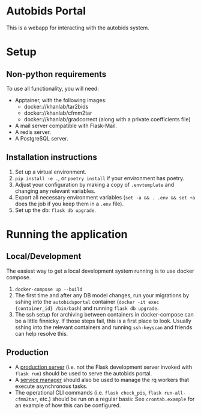 # Autobids Portal

This is a webapp for interacting with the autobids system.

# Setup

## Non-python requirements

To use all functionality, you will need:

- Apptainer, with the following images:
  - docker://khanlab/tar2bids
  - docker://khanlab/cfmm2tar
  - docker://khanlab/gradcorrect (along with a private coefficients file)
- A mail server compatible with Flask-Mail.
- A redis server.
- A PostgreSQL server.

## Installation instructions

1. Set up a virtual environment.
2. `pip install -e .`, or `poetry install` if your environment has poetry.
3. Adjust your configuration by making a copy of `.envtemplate` and changing any relevant variables.
4. Export all necessary environment variables (`set -a && . .env && set +a` does the job if you keep them in a `.env` file).
5. Set up the db: `flask db upgrade`.

# Running the application

## Local/Development

The easiest way to get a local development system running is to use docker compose.

1. `docker-compose up --build`
2. The first time and after any DB model changes, run your migrations by sshing into the `autobidsportal` container (`docker -it exec {container_id} /bin/bash`) and running `flask db upgrade`.
3. The ssh setup for archiving between containers in docker-compose can be a little finnicky. If those steps fail, this is a first place to look. Usually sshing into the relevant containers and running `ssh-keyscan` and friends can help resolve this.

## Production

- A [production server](https://flask.palletsprojects.com/en/2.0.x/deploying/) (i.e. not the Flask development server invoked with `flask run`) should be used to serve the autobids portal.
- A [service manager](https://python-rq.org/patterns/) should also be used to manage the rq workers that execute asynchronous tasks.
- The operational CLI commands (i.e. `flask check_pis`, `flask run-all-cfmm2tar`, etc.) should be run on a regular basis: See `crontab.example` for an example of how this can be configured.
